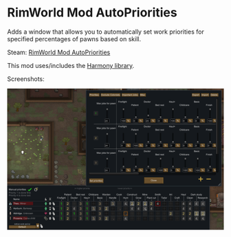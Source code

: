 # RimWorld Mod AutoPriorities

Adds a window that allows you to automatically set work priorities for specified percentages of pawns based on skill.

Steam: [RimWorld Mod AutoPriorities](https://steamcommunity.com/sharedfiles/filedetails/?id=1598406574)

This mod uses/includes the [Harmony library](https://github.com/pardeike/Harmony).

Screenshots:

![Priorities Screenshot](/ImagesForGithub/priorities.png)
